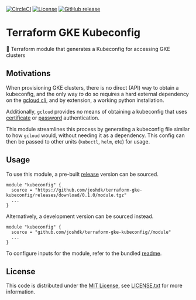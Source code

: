[![CircleCI][circleci-badge]][circleci-link]
[![License][license-badge]][license-link]
[![GitHub release][github-release-badge]][github-release-link]

# Terraform GKE Kubeconfig

📝 Terraform module that generates a Kubeconfig for accessing GKE clusters

## Motivations

When provisioning GKE clusters, there is no direct (API) way to obtain a 
kubeconfig, and the only way _to_ do so requires a hard external dependency on 
the [gcloud cli](https://cloud.google.com/sdk/gcloud/reference/container/clusters/get-credentials), 
and by extension, a working python installation.

Additionally, `gcloud` provides no means of obtaining a kubeconfig that uses 
[certificate](https://kubernetes.io/docs/reference/access-authn-authz/authentication/#x509-client-certs)
or [password](https://kubernetes.io/docs/reference/access-authn-authz/authentication/#static-password-file) 
authentication.

This module streamlines this process by generating a kubeconfig file similar to
how `gcloud` would, without needing it as a dependency. This config can then be 
passed to other units (`kubectl`, `helm`, etc) for usage.

## Usage

To use this module, a pre-built [release][github-release-link] version can be sourced.

```hcl
module "kubeconfig" {
  source = "https://github.com/joshdk/terraform-gke-kubeconfig/releases/download/0.1.0/module.tgz"
  ...
}
```

Alternatively, a development version can be sourced instead.

```hcl
module "kubeconfig" {
  source = "github.com/joshdk/terraform-gke-kubeconfig//module"
  ...
}
```

To configure inputs for the module, refer to the bundled [readme](https://github.com/joshdk/terraform-gke-kubeconfig/blob/master/module/README.md).

## License

This code is distributed under the [MIT License][license-link], see [LICENSE.txt][license-file] for more information.

[circleci-badge]:       https://circleci.com/gh/joshdk/terraform-gke-kubeconfig.svg?&style=shield
[circleci-link]:        https://circleci.com/gh/joshdk/terraform-gke-kubeconfig/tree/master
[github-release-badge]: https://img.shields.io/github/release/joshdk/terraform-gke-kubeconfig/all.svg
[github-release-link]:  https://github.com/joshdk/terraform-gke-kubeconfig/releases/latest
[license-badge]:        https://img.shields.io/badge/license-MIT-green.svg
[license-file]:         https://github.com/joshdk/terraform-gke-kubeconfig/blob/master/LICENSE.txt
[license-link]:         https://opensource.org/licenses/MIT
